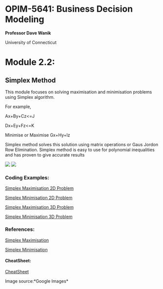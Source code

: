 # OPIM-5641: Business Decision Modeling

 **Professor Dave Wanik** 
 
  University of Connecticut

# **Module 2.2:** 

## Simplex Method

This module focuses on solving maximisation and minimisation problems using Simplex algorithm. 

For example, 
 

Ax+By+Cz<=J

Dx+Ey+Fz<=K

Minimise or Maximise Gx+Hy+Iz

Simplex method solves this solution using matrix operations or Gaus Jordon Row Elimination.
Simplex method is easy to use for polynomial inequalities and has proven to give accurate results

<image src='https://www.mathstools.com/images/maths/samples/png/iterations.png'>
 
<image src='http://math.uww.edu/~mcfarlat/images/s-prob3.gif'>
 
 
### Coding Examples:
 
<p>
<a href='https://colab.research.google.com/drive/1FKw4bmpgcQQBwchK_6HT-GveHMnijYGo?usp=sharing/'>Simplex Maximisation 2D Problem</a>
 </p>
 
<p>
<a href='https://colab.research.google.com/drive/1g9qYdpKHscgSqvZLijNL5xOwTR6yBBEx?usp=sharing/'>Simplex Minimisation 2D Problem</a>
  </p>
 
<p>
<a href='https://colab.research.google.com/drive/1jVvUQBEk_2fhMpwVVqRv6kiLRWwv2csf?usp=sharing/'>Simplex Maximisation 3D Problem</a>
  </p>
 
<p>
<a href='https://colab.research.google.com/drive/1Ed0O4G8teXT1NPQ7ySF4Pu3UeHIe3QeZ?usp=sharing/'>Simplex Minimisation 3D Problem</a>
 
 </p>
 
### References:
 
<p>
<a href='https://drive.google.com/file/d/1lj2tuPrf1dG7z4oOwOHiqO0N2wJboQH7/view?usp=sharing/'>Simplex Maximisation</a>
  </p>
 
<p>
<a href='https://drive.google.com/file/d/1WFAVcptD2pbAmrhMmCHw7DtPDUTczBje/view?usp=sharing/'>Simplex Minimisation</a>
 
 </p>
 
#### CheatSheet: 

<p>
<a href='https://docs.google.com/presentation/d/12wSnYJxgBQTjCVSjEgp8fdS2E1qN-U95V4Ej35ZPJCU/edit?usp=sharing'>CheatSheet</a>
 </p>  
Image source:*Google Images*
 
